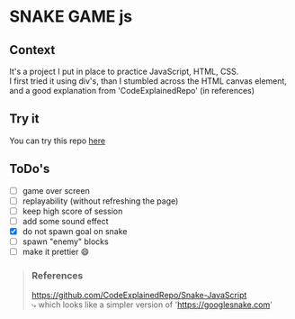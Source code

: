 # SNAKE GAME js

## Context

It's a project I put in place to practice JavaScript, HTML, CSS.  
I first tried it using div's, than I stumbled across the HTML canvas element, and a good explanation from 'CodeExplainedRepo' (in references)

## Try it

You can try this repo [here](https://htmlpreview.github.io/?https://github.com/BOAScripts/SnakeGame-JS-Canvas/blob/main/index.html)

## ToDo's  

- [ ] game over screen
- [ ] replayability (without refreshing the page)
- [ ] keep high score of session
- [ ] add some sound effect
- [x] do not spawn goal on snake
- [ ] spawn "enemy" blocks 
- [ ] make it prettier :smile:

> ### References
> https://github.com/CodeExplainedRepo/Snake-JavaScript  
> ⤷ which looks like a simpler version of 'https://googlesnake.com'
